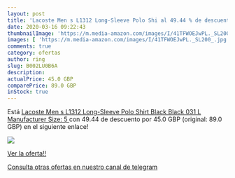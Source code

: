 ```yaml
---
layout: post
title: 'Lacoste Men s L1312 Long-Sleeve Polo Shi al 49.44 % de descuento'
date: 2020-03-16 09:22:43
thumbnailImage: 'https://m.media-amazon.com/images/I/41TFWOEJwPL._SL200_.jpg'
images: [ 'https://m.media-amazon.com/images/I/41TFWOEJwPL._SL200_.jpg' ]
comments: true
category: ofertas
author: ring
slug: B002LU0B6A
description:
actualPrice: 45.0 GBP
comparePrice: 89.0 GBP
inStock: true
---
```


Está [Lacoste Men s L1312 Long-Sleeve Polo Shirt Black  Black 031  L  Manufacturer Size: 5 ](https://www.amazon.com/dp/B002LU0B6A/?tag=redken08-20) con 49.44 de descuento por 45.0 GBP (original: 89.0 GBP) en el siguiente enlace!

[![](https://m.media-amazon.com/images/I/41TFWOEJwPL._SL200_.jpg)](https://www.amazon.com/dp/B002LU0B6A/?tag=redken08-20)

[Ver la oferta!!](https://www.amazon.com/dp/B002LU0B6A/?tag=redken08-20)

[Consulta otras ofertas en nuestro canal de telegram](https://t.me/s/ofertas25)

